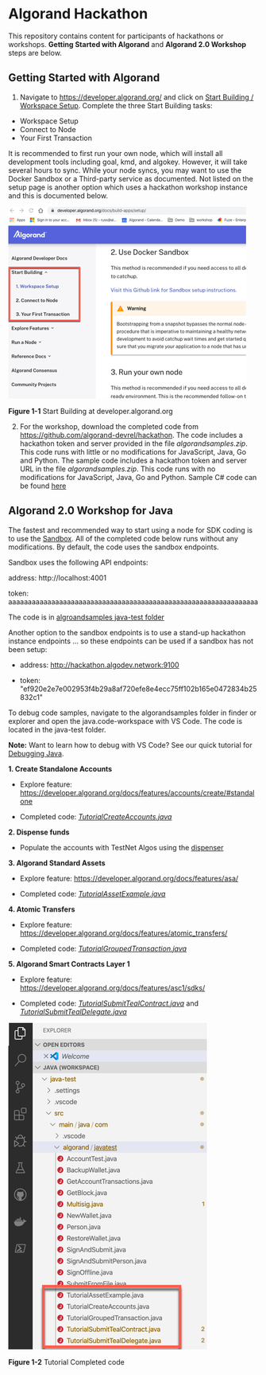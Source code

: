  # Algorand Hackathon

This repository contains content for participants of hackathons or workshops. **Getting Started with Algorand** and **Algorand 2.0 Workshop** steps are below.


## Getting Started with Algorand


1. Navigate to https://developer.algorand.org/ and click on [Start Building / Workspace Setup](https://developer.algorand.org/docs/build-apps/setup/). Complete the three Start Building tasks: 

* Workspace Setup 
* Connect to Node 
* Your First Transaction 

It is recommended to first run your own node, which will install all development tools including goal, kmd, and algokey. However, it will take several hours to sync. While your node syncs, you may want to use the Docker Sandbox or a Third-party service as documented. Not listed on the setup page is another option which uses a hackathon workshop instance and this is documented below. 

![Dev  portal](/imgs/Hackathon-00.png)

**Figure 1-1** Start Building at developer.algorand.org

2.	For the workshop, download the completed code from https://github.com/algorand-devrel/hackathon. The code includes a hackathon token and server provided in the file _algorandsamples.zip_. 
This code runs with little or no modifications for JavaScript, Java, Go and Python.
The sample code includes a hackathon token and server URL in the file _algorandsamples.zip_. This code runs with no modifications for JavaScript, Java, Go and Python. Sample C# code can be found [here](https://github.com/RileyGe/dotnet-algorand-sdk)


## Algorand 2.0 Workshop for Java

The fastest and recommended way to start using a node for SDK coding is to use the [Sandbox](https://github.com/algorand/sandbox). All of the completed code below runs without any modifications. By default, the code uses the sandbox endpoints.

Sandbox uses the following API endpoints:

address: http://localhost:4001

token: aaaaaaaaaaaaaaaaaaaaaaaaaaaaaaaaaaaaaaaaaaaaaaaaaaaaaaaaaaaaaaaa

 The code is in [algroandsamples java-test folder](https://github.com/algorand-devrel/hackathon/tree/master/algorandsamples/java-test/src/main/java/com/algorand/javatest) 
 
 Another option to the sandbox endpoints is to use a stand-up hackathon instance endpoints ... so these endpoints can be used if a sandbox has not been setup:

* address: http://hackathon.algodev.network:9100

* token: "ef920e2e7e002953f4b29a8af720efe8e4ecc75ff102b165e0472834b25832c1"

To debug code samples, navigate to the algorandsamples folder in finder or explorer and open the java.code-workspace with VS Code. The code is located in the java-test folder. 

**Note:** Want to learn how to debug with VS Code? See our quick tutorial for [Debugging Java](https://github.com/algorand-devrel/hackathon/blob/master/VSCode/Java/vscode.md).

**1. Create Standalone Accounts**

* Explore feature: https://developer.algorand.org/docs/features/accounts/create/#standalone

* Completed code: [_TutorialCreateAccounts.java_](https://github.com/algorand-devrel/hackathon/blob/master/algorandsamples/java-test/src/main/java/com/algorand/javatest/TutorialCreateAccounts.java)

**2. Dispense funds**

* Populate the accounts with TestNet Algos using the [dispenser](https://bank.testnet.algorand.network/)

**3. Algorand Standard Assets**

* Explore feature: <https://developer.algorand.org/docs/features/asa/>

* Completed code: [_TutorialAssetExample.java_](https://github.com/algorand-devrel/hackathon/blob/master/algorandsamples/java-test/src/main/java/com/algorand/javatest/TutorialAssetExample.java)

**4. Atomic Transfers**

* Explore feature: https://developer.algorand.org/docs/features/atomic_transfers/

* Completed code: [_TutorialGroupedTransaction.java_](https://github.com/algorand-devrel/hackathon/blob/master/algorandsamples/java-test/src/main/java/com/algorand/javatest/TutorialGroupedTransaction.java)

**5. Algorand Smart Contracts Layer 1**

* Explore feature: https://developer.algorand.org/docs/features/asc1/sdks/

* Completed code: [_TutorialSubmitTealContract.java_](https://github.com/algorand-devrel/hackathon/blob/master/algorandsamples/java-test/src/main/java/com/algorand/javatest/TutorialSubmitTealContract.java) and [_TutorialSubmitTealDelegate.java_](https://github.com/algorand-devrel/hackathon/blob/master/algorandsamples/java-test/src/main/java/com/algorand/javatest/TutorialSubmitTealDelegate.java)

![Dev  portal](/imgs/Hackathon-01.png)

**Figure 1-2** Tutorial Completed code




